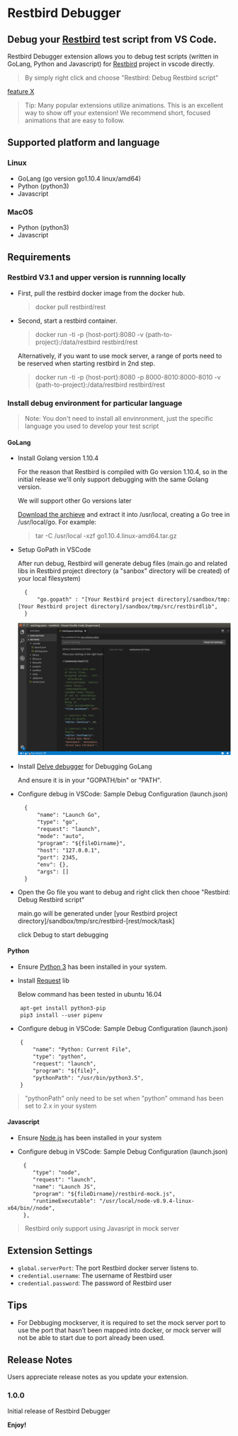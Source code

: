 # Restbird Debugger

## Debug your [Restbird](https://restbird.org) test script from VS Code.

Restbird Debugger extension allows you to debug test scripts (written in GoLang, Python and Javascript) for [Restbird](https://restbird.org) project in vscode directly. 

>By simply right click and choose "Restbird: Debug Restbird script"

[feature X](images/SettingGoPath.gif)

> Tip: Many popular extensions utilize animations. This is an excellent way to show off your extension! We recommend short, focused animations that are easy to follow.

## Supported platform and language
### Linux 
* GoLang (go version go1.10.4 linux/amd64)
* Python (python3)
* Javascript
### MacOS
* Python (python3)
* Javascript

## Requirements

### Restbird V3.1 and upper version is runnning locally

  * First, pull the restbird docker image from the docker hub.
    > docker pull restbird/rest

  * Second, start a restbird container.
    > docker run -ti -p {host-port}:8080 -v {path-to-project}:/data/restbird restbird/rest

    Alternatively, if you want to use mock server, a range of ports need to be reserved when starting restbird in 2nd step.
    >  docker run -ti -p {host-port}:8080 -p 8000-8010:8000-8010 -v {path-to-project}:/data/restbird restbird/rest

### Install debug environment for particular language
> Note: You don't need to install all envinronment, just the specific language you used to develop your test script
#### GoLang
* Install Golang version 1.10.4

  For the reason that Restbird is compiled with Go version 1.10.4, so in the initial release we'll only support debugging with the same Golang version.

  We will support other Go versions later 

  [Download the archieve]( https://golang.org/doc/install?download=go1.10.4.linux-amd64.tar.gz) and extract it into /usr/local, creating a Go tree in /usr/local/go. For example: 
  > tar -C /usr/local -xzf go1.10.4.linux-amd64.tar.gz
 
* Setup GoPath in VSCode

  After run debug, Restbird will generate debug files (main.go and related libs in Restbird project directory (a "sanbox" directory will be created) of your local filesystem)

  ```
    {
        "go.gopath" : "[Your Restbird project directory]/sandbox/tmp:[Your Restbird project directory]/sandbox/tmp/src/restbirdlib",
    }  
   ``` 
  ![Setup GoPath](/images/SettingGoPath.gif)
* Install [Delve debugger](https://github.com/derekparker/delve) for Debugging GoLang
  
  And ensure it is in your "GOPATH/bin" or "PATH".

* Configure debug in VSCode: Sample Debug Configuration (launch.json)
  ```
    {
        "name": "Launch Go",
        "type": "go",
        "request": "launch",
        "mode": "auto",
        "program": "${fileDirname}",
        "host": "127.0.0.1",
        "port": 2345,
        "env": {},
        "args": []
    }
* Open the Go file you want to debug and right click then chooe "Restbird: Debug Restbird script"
  
  main.go will be generated under [your Restbird project directory]/sandbox/tmp/src/restbird-[rest/mock/task]
  
  click Debug to start debugging
  
#### Python
* Ensure [Python 3](https://www.python.org/downloads/) has been installed in your system.
* Install [Request](http://docs.python-requests.org/en/master/user/install/#install) lib

  Below command has been tested in ubuntu 16.04
````
    apt-get install python3-pip
    pip3 install --user pipenv
````
* Configure debug in VSCode: Sample Debug Configuration (launch.json)
```
    {
        "name": "Python: Current File",
        "type": "python",
        "request": "launch",
        "program": "${file}",
        "pythonPath": "/usr/bin/python3.5", 
    }
````
     
  > "pythonPath" only need to be set when "python" ommand has been set to 2.x in your system

#### Javascript
* Ensure [Node.js](https://nodejs.org/en/) has been installed in your system

* Configure debug in VSCode: Sample Debug Configuration (launch.json)
```
     {
        "type": "node",
        "request": "launch",
        "name": "Launch JS",
        "program": "${fileDirname}/restbird-mock.js",
        "runtimeExecutable": "/usr/local/node-v8.9.4-linux-x64/bin//node",
     },
````
  > Restbird only support using Javasript in mock server
## Extension Settings

* `global.serverPort`: The port Restbird docker server listens to.
* `credential.username`: The username of Restbird user
* `credential.password`: The password of Restbird user

## Tips
* For Debbuging mockserver, it is required to set the mock server port to use the port that hasn’t been mapped into docker, or mock server will not be able to start due to port already been used.

## Release Notes

Users appreciate release notes as you update your extension.

### 1.0.0

Initial release of Restbird Debugger

**Enjoy!**
